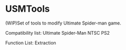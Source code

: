 # USMTools
(WIP)Set of tools to modify Ultimate Spider-man game.

Compatibility list:
Ultimate Spider-Man NTSC PS2

Function List:
Extraction
